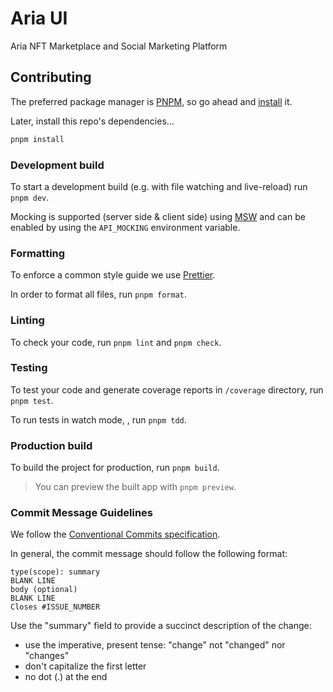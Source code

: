 # Aria UI

Aria NFT Marketplace and Social Marketing Platform

## Contributing

The preferred package manager is [PNPM](https://pnpm.js.org/en/), so go ahead and [install](https://pnpm.io/installation) it.

Later, install this repo's dependencies...

```bash
pnpm install
```

### Development build

To start a development build (e.g. with file watching and live-reload) run `pnpm dev`.

Mocking is supported (server side & client side) using [MSW](https://mswjs.io) and can be enabled by using the `API_MOCKING` environment variable.

### Formatting

To enforce a common style guide we use [Prettier](https://prettier.io).

In order to format all files, run `pnpm format`.

### Linting

To check your code, run `pnpm lint` and `pnpm check`.

### Testing

To test your code and generate coverage reports in `/coverage` directory, run `pnpm test`.

To run tests in watch mode, , run `pnpm tdd`.

### Production build

To build the project for production, run `pnpm build`.

> You can preview the built app with `pnpm preview`.

### Commit Message Guidelines

We follow the [Conventional Commits specification](https://www.conventionalcommits.org).

In general, the commit message should follow the following format:

```
type(scope): summary
BLANK LINE
body (optional)
BLANK LINE
Closes #ISSUE_NUMBER
```

Use the "summary" field to provide a succinct description of the change:

- use the imperative, present tense: "change" not "changed" nor "changes"
- don't capitalize the first letter
- no dot (.) at the end
